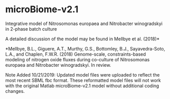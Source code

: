 # microBiome-v2.1
Integrative model of Nitrosomonas europaea and Nitrobacter winogradskyi in 2-phase batch culture

A detailed discussion of the model may be found in Mellbye et al. (2018)*

*Mellbye, B.L., Giguere, A.T., Murthy, G.S., Bottomley, B.J., Sayavedra-Soto, L.A., and Chaplen, F.W.R. (2018) Genome-scale, 
constraints-based modeling of nitrogen oxide fluxes during co-culture of Nitrosomonas europaea and Nitrobacter winogradskyi.
In review.

Note Added 10/21/2019:  Updated model files were uploaded to reflect the most recent SBML fbc format.  These reformatted model files will not work with the original Matlab microBiome-v2.1 model without additional coding changes.
